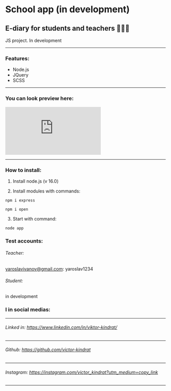 # School app (in development)
E-diary for students and teachers 👨🏻‍🎓
---

JS project. In development

---
### Features: 
- Node.js
- JQuery
- SCSS
---

### You can look preview here:
![preview](https://files.fm/thumb_show.php?i=y6z5zug3k "preview")

---
### How to install:

1. Install node.js (v 16.0)

2. Install modules with commands:

```
npm i express
```

```
npm i open
```

3. Start with command:

```
node app
```

### Test accounts:
###### Teacher: 

yaroslavivanov@gmail.com: yaroslav1234

###### Student: 

in development
    
### I in social medias:
---

###### Linked in: https://www.linkedin.com/in/viktor-kindrat/
---
###### Github: https://github.com/victor-kindrat
---
###### Instagram: https://instagram.com/victor_kindrat?utm_medium=copy_link
---
